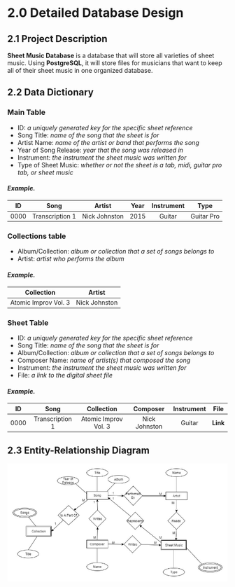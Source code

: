 # 2.0 Detailed Database Design

## 2.1 Project Description
**Sheet Music Database** is a database that will store all varieties of sheet music. Using **PostgreSQL**, it will store files for musicians that want to keep all of their sheet music in one organized database.

## 2.2 Data Dictionary
### Main Table
+ ID: _a uniquely generated key for the specific sheet reference_
+ Song Title: _name of the song that the sheet is for_
+ Artist Name: _name of the artist or band that performs the song_
+ Year of Song Release: _year that the song was released in_
+ Instrument: _the instrument the sheet music was written for_
+ Type of Sheet Music: _whether or not the sheet is a tab, midi, guitar pro tab, or sheet music_

#### _Example._

| ID | Song | Artist | Year | Instrument | Type |
|:--:|:----:|:------:|:----:|:----------:|:----:|
| 0000 | Transcription 1 | Nick Johnston |  2015 | Guitar | Guitar Pro |

### Collections table
+ Album/Collection: _album or collection that a set of songs belongs to_
+ Artist: _artist who performs the album_

#### _Example._

| Collection | Artist |
|:----------:|:------:|
| Atomic Improv Vol. 3 | Nick Johnston |

### Sheet Table
+ ID: _a uniquely generated key for the specific sheet reference_
+ Song Title: _name of the song that the sheet is for_
+ Album/Collection: _album or collection that a set of songs belongs to_
+ Composer Name: _name of artist(s) that composed the song_
+ Instrument: _the instrument the sheet music was written for_
+ File: _a link to the digital sheet file_

#### _Example._

| ID | Song | Collection | Composer | Instrument | File |
|:--:|:----:|:----------:|:--------:|:----------:|:----:|
| 0000 | Transcription 1 | Atomic Improv Vol. 3 | Nick Johnston | Guitar | __Link__ |


## 2.3 Entity-Relationship Diagram
![](detailed-erd.jpg)
